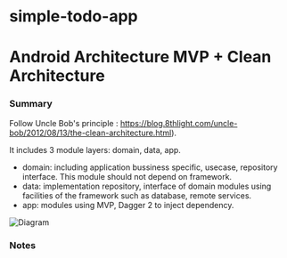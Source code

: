 # simple-todo-app
# Android Architecture MVP + Clean Architecture

### Summary
Follow Uncle Bob's principle : https://blog.8thlight.com/uncle-bob/2012/08/13/the-clean-architecture.html).

It includes 3 module layers: domain, data, app.
 + domain: including application bussiness specific, usecase, repository interface. This module should not depend on framework.
 + data: implementation repository, interface of domain modules using facilities of the framework such as database, remote services.
 + app: modules using MVP, Dagger 2 to inject dependency.

<img src="https://github.com/googlesamples/android-architecture/wiki/images/mvp-clean.png" alt="Diagram"/>


### Notes






